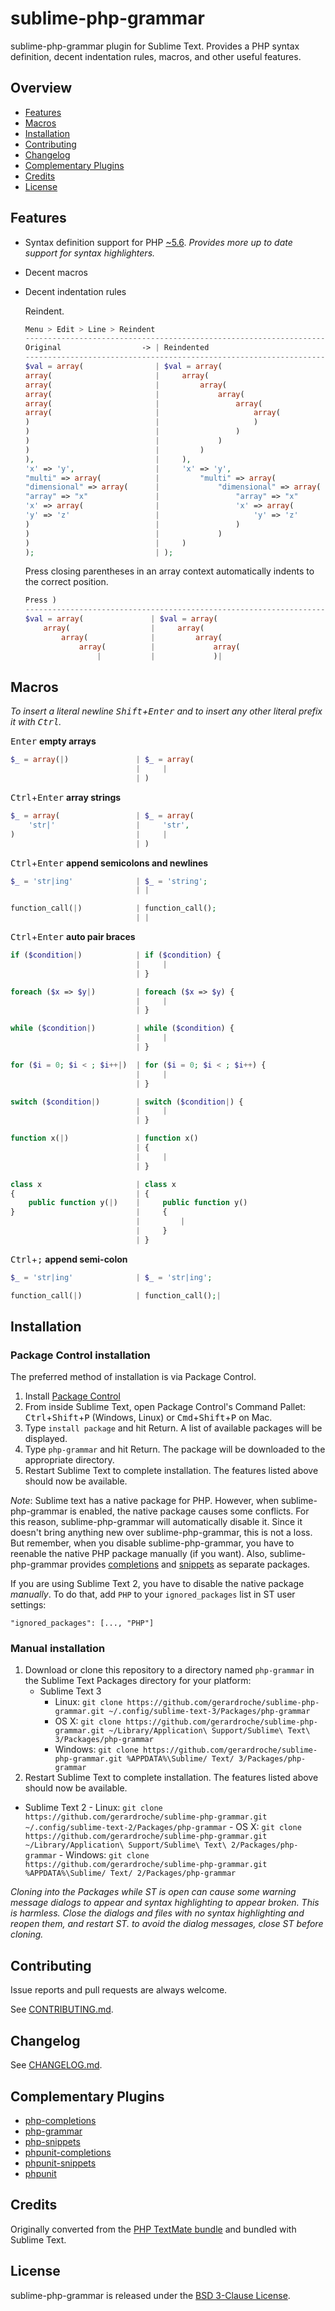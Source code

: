 # sublime-php-grammar

sublime-php-grammar plugin for Sublime Text. Provides a PHP syntax definition, decent indentation rules, macros, and other useful features.

## Overview

* [Features](#features)
* [Macros](#macros)
* [Installation](#installation)
* [Contributing](#contributing)
* [Changelog](#changelog)
* [Complementary Plugins](#complementary-plugins)
* [Credits](#credits)
* [License](#license)

## Features

* Syntax definition support for PHP [~5.6][semver]. *Provides more up to date support for syntax highlighters.*
* Decent macros
* Decent indentation rules

    Reindent.

    ```php
    Menu > Edit > Line > Reindent
    ---------------------------------------------------------------------
    Original                  -> | Reindented
    ---------------------------------------------------------------------
    $val = array(                | $val = array(
    array(                       |     array(
    array(                       |         array(
    array(                       |             array(
    array(                       |                 array(
    array(                       |                     array(
    )                            |                     )
    )                            |                 )
    )                            |             )
    )                            |         )
    ),                           |     ),
    'x' => 'y',                  |     'x' => 'y',
    "multi" => array(            |         "multi" => array(
    "dimensional" => array(      |             "dimensional" => array(
    "array" => "x"               |                 "array" => "x"
    'x' => array(                |                 'x' => array(
    'y' => 'z'                   |                     'y' => 'z'
    )                            |                 )
    )                            |             )
    )                            |     )
    );                           | );
    ```

    Press closing parentheses in an array context automatically indents to the correct position.

    ```php
    Press )
    ---------------------------------------------------------------------
    $val = array(               | $val = array(
        array(                  |     array(
            array(              |         array(
                array(          |             array(
                    |           |             )|
    ```

## Macros

*To insert a literal newline <kbd>Shift</kbd>+<kbd>Enter</kbd> and to insert any other literal prefix it with <kbd>Ctrl</kbd>.*

<kbd>Enter</kbd> **empty arrays**

```php
$_ = array(|)               | $_ = array(
                            |     |
                            | )
```

<kbd>Ctrl</kbd>+<kbd>Enter</kbd> **array strings**

```php
$_ = array(                 | $_ = array(
    'str|'                  |     'str',
)                           |     |
                            | )
```

<kbd>Ctrl</kbd>+<kbd>Enter</kbd> **append semicolons and newlines**

```php
$_ = 'str|ing'              | $_ = 'string';
                            | |

function_call(|)            | function_call();
                            | |
```

<kbd>Ctrl</kbd>+<kbd>Enter</kbd> **auto pair braces**

```php
if ($condition|)            | if ($condition) {
                            |     |
                            | }

foreach ($x => $y|)         | foreach ($x => $y) {
                            |     |
                            | }

while ($condition|)         | while ($condition) {
                            |     |
                            | }

for ($i = 0; $i < ; $i++|)  | for ($i = 0; $i < ; $i++) {
                            |     |
                            | }

switch ($condition|)        | switch ($condition|) {
                            |     |
                            | }

function x(|)               | function x()
                            | {
                            |     |
                            | }

class x                     | class x
{                           | {
    public function y(|)    |     public function y()
}                           |     {
                            |         |
                            |     }
                            | }
```

<kbd>Ctrl</kbd>+<kbd>;</kbd> **append semi-colon**

```php
$_ = 'str|ing'              | $_ = 'str|ing';

function_call(|)            | function_call();|
```

## Installation

### Package Control installation

The preferred method of installation is via Package Control.

1. Install [Package Control]
2. From inside Sublime Text, open Package Control's Command Pallet: <kbd>Ctrl</kbd>+<kbd>Shift</kbd>+<kbd>P</kbd> (Windows, Linux) or <kbd>Cmd</kbd>+<kbd>Shift</kbd>+<kbd>P</kbd> on Mac.
3. Type `install package` and hit Return. A list of available packages will be displayed.
4. Type `php-grammar` and hit Return. The package will be downloaded to the appropriate directory.
5. Restart Sublime Text to complete installation. The features listed above should now be available.

_Note_: Sublime text has a native package for PHP. However, when sublime-php-grammar is enabled, the native package causes some conflicts. For this reason, sublime-php-grammar will automatically disable it. Since it doesn't bring anything new over sublime-php-grammar, this is not a loss. But remember, when you disable sublime-php-grammar, you have to reenable the native PHP package manually (if you want). Also, sublime-php-grammar provides [completions][php-completions] and [snippets][php-snippets] as separate packages.

If you are using Sublime Text 2, you have to disable the native package _manually_. To do that, add `PHP` to your `ignored_packages` list in ST user settings:

```
"ignored_packages": [..., "PHP"]
```

### Manual installation

1. Download or clone this repository to a directory named `php-grammar` in the Sublime Text Packages directory for your platform:
    * Sublime Text 3
        - Linux: `git clone https://github.com/gerardroche/sublime-php-grammar.git ~/.config/sublime-text-3/Packages/php-grammar`
        - OS X: `git clone https://github.com/gerardroche/sublime-php-grammar.git ~/Library/Application\ Support/Sublime\ Text\ 3/Packages/php-grammar`
        - Windows: `git clone https://github.com/gerardroche/sublime-php-grammar.git %APPDATA%\Sublime/ Text/ 3/Packages/php-grammar`
2. Restart Sublime Text to complete installation. The features listed above should now be available.
  * Sublime Text 2
        - Linux: `git clone https://github.com/gerardroche/sublime-php-grammar.git ~/.config/sublime-text-2/Packages/php-grammar`
        - OS X: `git clone https://github.com/gerardroche/sublime-php-grammar.git ~/Library/Application\ Support/Sublime\ Text\ 2/Packages/php-grammar`
        - Windows: `git clone https://github.com/gerardroche/sublime-php-grammar.git %APPDATA%\Sublime/ Text/ 2/Packages/php-grammar`

*Cloning into the Packages while ST is open can cause some warning message dialogs to appear and syntax highlighting to appear broken. This is harmless. Close the dialogs and files with no syntax highlighting and reopen them, and  restart ST. to avoid the dialog messages, close ST before cloning.*

## Contributing

Issue reports and pull requests are always welcome.

See [CONTRIBUTING.md](CONTRIBUTING.md).

## Changelog

See [CHANGELOG.md](CHANGELOG.md).

## Complementary Plugins

* [php-completions]
* [php-grammar]
* [php-snippets]
* [phpunit-completions]
* [phpunit-snippets]
* [phpunit]

## Credits

Originally converted from the [PHP TextMate bundle](https://github.com/textmate/php.tmbundle) and bundled with Sublime Text.

## License

sublime-php-grammar is released under the [BSD 3-Clause License][license].

[license]: LICENSE
[Package Control]: https://packagecontrol.io
[php-completions]: https://github.com/gerardroche/sublime-phpck
[php-fig]: http://www.php-fig.org
[php-grammar]: https://github.com/gerardroche/sublime-php-grammar
[php-snippets]: https://github.com/gerardroche/sublime-php-snippets
[phpunit-completions]: https://github.com/gerardroche/sublime-phpunitck
[phpunit-snippets]: https://github.com/gerardroche/sublime-phpunit-snippets
[phpunit]: https://github.com/gerardroche/sublime-phpunit
[semver]: http://semver.org
